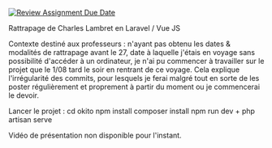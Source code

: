 [![Review Assignment Due Date](https://classroom.github.com/assets/deadline-readme-button-24ddc0f5d75046c5622901739e7c5dd533143b0c8e959d652212380cedb1ea36.svg)](https://classroom.github.com/a/r0yr3kAI)

Rattrapage de Charles Lambret en Laravel / Vue JS 

Contexte destiné aux professeurs : n'ayant pas obtenu les dates & modalités de rattrapage avant le 27, date à laquelle j'étais en voyage sans possibilité d'accéder à un ordinateur, je n'ai pu commencer à travailler sur le projet que le 1/08 tard le soir en rentrant de ce voyage. Cela explique l'irrégularité des commits, pour lesquels je ferai malgré tout en sorte de les poster régulièrement et proprement à partir du moment ou je commencerai le devoir. 

Lancer le projet : 
cd okito 
npm install 
composer install 
npm run dev + php artisan serve 

Vidéo de présentation non disponible pour l'instant. 

